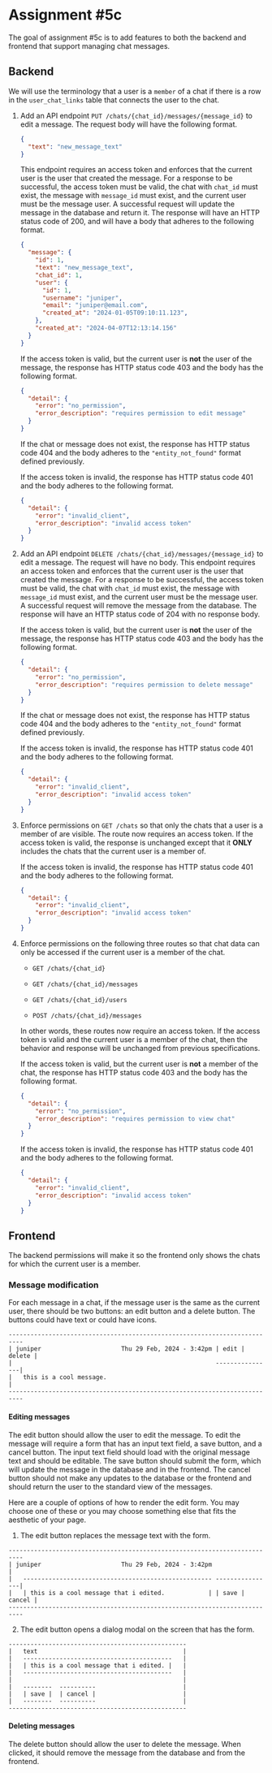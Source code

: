 # Assignment #5c

The goal of assignment #5c is to add features to both the backend and frontend that
support managing chat messages.

## Backend

We will use the terminology that a user is a `member` of a chat if there is a row in the
`user_chat_links` table that connects the user to the chat.

1. Add an API endpoint `PUT /chats/{chat_id}/messages/{message_id}` to edit a message. The
   request body will have the following format.
    ```json
    {
      "text": "new_message_text"
    }
    ```
   This endpoint requires an access token and enforces that the current user is the user
   that created the message. For a response to be successful, the access token must be
   valid, the chat with `chat_id` must exist, the message with `message_id` must exist,
   and the current user must be the message user. A successful request will update the
   message in the database and return it. The response will have an HTTP status code of
   200, and will have a body that adheres to the following format.
    ```json
    {
      "message": {
        "id": 1,
        "text": "new_message_text",
        "chat_id": 1,
        "user": {
          "id": 1,
          "username": "juniper",
          "email": "juniper@email.com",
          "created_at": "2024-01-05T09:10:11.123",
        },
        "created_at": "2024-04-07T12:13:14.156"
      }
    }
    ```
   If the access token is valid, but the current user is **not** the user of the message,
   the response has HTTP status code 403 and the body has the following format.
    ```json
    {
      "detail": {
        "error": "no_permission",
        "error_description": "requires permission to edit message"
      }
    }
    ```
   If the chat or message does not exist, the response has HTTP status code 404 and the body
   adheres to the `"entity_not_found"` format defined previously.

   If the access token is invalid, the response has HTTP status code 401
   and the body adheres to the following format.
    ```json
    {
      "detail": {
        "error": "invalid_client",
        "error_description": "invalid access token"
      }
    }
    ```

2. Add an API endpoint `DELETE /chats/{chat_id}/messages/{message_id}` to edit a message.
   The request will have no body. This endpoint requires an access token and enforces that
   the current user is the user that created the message. For a response to be successful,
   the access token must be valid, the chat with `chat_id` must exist, the message with
   `message_id` must exist, and the current user must be the message user. A successful
   request will remove the message from the database. The response will have an HTTP
   status code of 204 with no response body.

   If the access token is valid, but the current user is **not** the user of the message,
   the response has HTTP status code 403 and the body has the following format.
    ```json
    {
      "detail": {
        "error": "no_permission",
        "error_description": "requires permission to delete message"
      }
    }
    ```
   If the chat or message does not exist, the response has HTTP status code 404 and the body
   adheres to the `"entity_not_found"` format defined previously.

   If the access token is invalid, the response has HTTP status code 401
   and the body adheres to the following format.
    ```json
    {
      "detail": {
        "error": "invalid_client",
        "error_description": "invalid access token"
      }
    }
    ```

3. Enforce permissions on `GET /chats` so that only the chats that a user is a member of
   are visible. The route now requires an access token. If the access token is valid, the
   response is unchanged except that it **ONLY** includes the chats that the current user
   is a member of.

   If the access token is invalid, the response has HTTP status code 401
   and the body adheres to the following format.
    ```json
    {
      "detail": {
        "error": "invalid_client",
        "error_description": "invalid access token"
      }
    }
    ```

4. Enforce permissions on the following three routes so that chat data can only be
   accessed if the current user is a member of the chat.

   - `GET /chats/{chat_id}`

   - `GET /chats/{chat_id}/messages`

   - `GET /chats/{chat_id}/users`

   - `POST /chats/{chat_id}/messages`

   In other words, these routes now require an access token. If the access token is valid
   and the current user is a member of the chat, then the behavior and response will be
   unchanged from previous specifications.

   If the access token is valid, but the current user is **not** a member of the chat, the
   response has HTTP status code 403 and the body has the following format.
    ```json
    {
      "detail": {
        "error": "no_permission",
        "error_description": "requires permission to view chat"
      }
    }
    ```

   If the access token is invalid, the response has HTTP status code 401
   and the body adheres to the following format.
    ```json
    {
      "detail": {
        "error": "invalid_client",
        "error_description": "invalid access token"
      }
    }
    ```

## Frontend

The backend permissions will make it so the frontend only shows the chats for which the
current user is a member.

### Message modification

For each message in a chat, if the message user is the same as the current user, there
should be two buttons: an edit button and a delete button. The buttons could have text or
could have icons.

```
--------------------------------------------------------------------------
| juniper                      Thu 29 Feb, 2024 - 3:42pm | edit | delete |
|                                                        ----------------|
|   this is a cool message.                                              |
--------------------------------------------------------------------------
```

#### Editing messages

The edit button should allow the user to edit the message. To edit the message will
require a form that has an input text field, a save button, and a cancel button. The input
text field should load with the original message text and should be editable. The save
button should submit the form, which will update the message in the database and in the
frontend. The cancel button should not make any updates to the database or the frontend
and should return the user to the standard view of the messages.

Here are a couple of options of how to render the edit form. You may choose one of these
or you may choose something else that fits the aesthetic of your page.

1. The edit button replaces the message text with the form.

```
--------------------------------------------------------------------------
| juniper                      Thu 29 Feb, 2024 - 3:42pm                 |
|   ---------------------------------------------------- ----------------|
|   | this is a cool message that i edited.            | | save | cancel |
--------------------------------------------------------------------------
```

2. The edit button opens a dialog modal on the screen that has the form.

```
-------------------------------------------------
|   text                                        |
|   -----------------------------------------   |
|   | this is a cool message that i edited. |   |
|   -----------------------------------------   |
|                                               |
|   --------  ----------                        |
|   | save |  | cancel |                        |
|   --------  ----------                        |
-------------------------------------------------
```

#### Deleting messages

The delete button should allow the user to delete the message. When clicked, it should
remove the message from the database and from the frontend.

